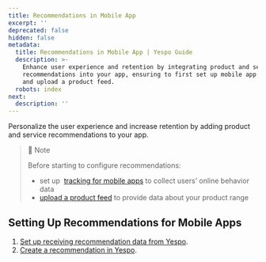 ```yaml
---
title: Recommendations in Mobile App
excerpt: ''
deprecated: false
hidden: false
metadata:
  title: Recommendations in Mobile App | Yespo Guide
  description: >-
    Enhance user experience and retention by integrating product and service
    recommendations into your app, ensuring to first set up mobile app tracking
    and upload a product feed.
  robots: index
next:
  description: ''
---
```

Personalize the user experience and increase retention by adding product and service recommendations to your app.

> 📘 Note
> 
> Before starting to configure recommendations:
> 
> - set up  [tracking for mobile apps](https://docs.yespo.io/docs/streaming-events-firebase) to collect users’ online behavior data
> - [upload a product feed](https://docs.yespo.io/docs/importing-product-feed) to provide data about your product range

## Setting Up Recommendations for Mobile Apps

1. [Set up receiving recommendation data from Yespo](https://docs.yespo.io/docs/how-to-receive-recommendations-to-a-mobileapp).
2. [Create a recommendation in Yespo](https://docs.yespo.io/docs/managing-recommendations-for-mobile-apps).